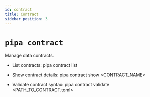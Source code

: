 ```yaml
---
id: contract
title: Contract
sidebar_position: 3
---
```


# `pipa contract`

Manage data contracts.

- List contracts:
  pipa contract list

- Show contract details:
  pipa contract show \<CONTRACT_NAME\>

- Validate contract syntax:
  pipa contract validate \<PATH_TO_CONTRACT.toml\>
